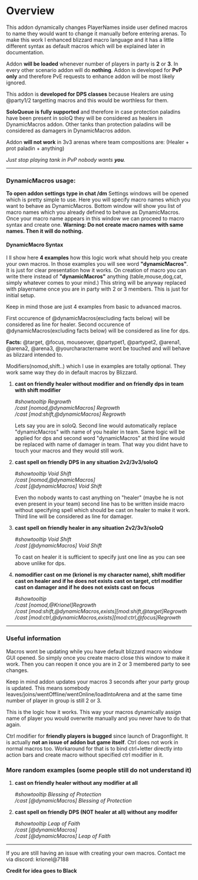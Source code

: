 # Overview
This addon dynamically changes PlayerNames inside user defined macros to name they would want to change it manually before entering arenas. To make this work I enhanced blizzard macro language and it has a little different syntax as default macros which will be explained later in documentation.

Addon **will be loaded** whenever number of players in party is **2** or **3**. In every other scenario addon will do **nothing**.
Addon is developed for **PvP only** and therefore PvE requests to enhance addon will be most likely ignored.

This addon is **developed for DPS classes** because Healers are using @party1/2 targetting macros and this would be worthless for them.

**SoloQueue is fully supported** and therefore in case protection paladins have been present in soloQ they will be considered as healers in DynamicMacros addon. Other tanks than protection paladins will be considered as damagers in DynamicMacros addon.

Addon **will not work** in 3v3 arenas where team compositions are: (Healer + prot paladin + anything)

*Just stop playing tank in PvP nobody wants **you**.*
___
### DynamicMacros usage:

**To open addon settings type in chat /dm**
Settings windows will be opened which is pretty simple to use. Here you will specify macro names which you want to behave as DynamicMacros. Bottom window will show you list of macro names which you already defined to behave as DynamicMacros. Once your macro name appears in this window we can proceed to macro syntax and create one.
**Warning: Do not create macro names with same names. Then it will do nothing.**

#### DynamicMacro Syntax

I ll show here **4 examples** how this logic work what should help you create your own macros. 
In those examples you will see word **"dynamicMacros"**. It is just for clear presentation how it works. On creation of macro you can write there instead of **"dynamicMacros"** anything (table,mouse,dog,cat, simply whatever comes to your mind.) This string will be anyway replaced with playername once you are in party with 2 or 3 members. This is just for initial setup.

Keep in mind those are just 4 examples from basic to advanced macros. 

First occurence of @dynamicMacros(excluding facts below) will be considered as line for healer. 
Second occurence of @dynamicMacros(excluding facts below) will be considered as line for dps. 

**Facts:** 
@target, @focus, mouseover, @partypet1, @partypet2, @arena1, @arena2, @arena3, @yourcharactername wont be touched and will behave as blizzard intended to.

Modifiers(nomod,shift..) which I use in examples are totally optional. They work same way they do in default macros by Blizzard.

1. **cast on friendly healer without modifier and on friendly dps in team with shift modifier**

    *#showtooltip Regrowth*   
    */cast [nomod,@dynamicMacros] Regrowth*   
    */cast [mod:shift,@dynamicMacros] Regrowth*
   
    Lets say you are in soloQ. Second line would automatically replace "dynamicMacros" with name of you healer in team. Same logic will be applied for dps and second word "dynamicMacros" at third line would be replaced with name of damager in team.
    That way you didnt have to touch your macros and they would still work.

2. **cast spell on friendly DPS in any situation 2v2/3v3/soloQ**
   
   *#showtooltip Void Shift*\
   */cast [nomod,@dynamicMacros]*   
   */cast [@dynamicMacros] Void Shift*
   
    Even tho nobody wants to cast anything on "healer" (maybe he is not even present in your team) second line has to be written inside macro without specifying spell which should be cast on healer to make it work. Third line will be considered as line for damager.

3. **cast spell on friendly healer in any situation 2v2/3v3/soloQ**
   
    *#showtooltip Void Shift*   
    */cast [@dynamicMacros] Void Shift*
   
    To cast on healer it is sufficient to specify just one line as you can see above unlike for dps.

4. **nomodifier cast on me (krionel is my character name), shift modifier cast on healer and if he does not exists cast on target, ctrl modifier cast on damager and if he does not exists cast on focus**
   
    *#showtooltip*   
    */cast [nomod,@Krionel]Regrowth*   
    */cast [mod:shift,@dynamicMacros,exists][mod:shift,@target]Regrowth*   
    */cast [mod:ctrl,@dynamicMacros,exists][mod:ctrl,@focus]Regrowth*
   
___
### Useful information
Macros wont be updating while you have default blizzard macro window GUI opened. So simply once you create macro close this window to make it work. Then you can reopen it once you are in 2 or 3 membered party to see changes.

Keep in mind addon updates your macros 3 seconds after your party group is updated. This means somebody leaves/joins/wentOffline/wentOnline/loadIntoArena and at the same time number of player in group is still 2 or 3.

This is the logic how it works. This way your macros dynamically assign name of player you would overwrite manually and you never have to do that again.

Ctrl modifier for **friendly players is bugged** since launch of Dragonflight. It is actually **not an issue of addon but game itself**. Ctrl does not work in normal macros too. Workaround for that is to bind ctrl+letter directly into action bars and create macro without specified ctrl modifier in it.

### More random examples (some people still do not understand it)

1. **cast on friendly healer without any modifier at all**

    *#showtooltip Blessing of Protection*   
    */cast [@dynamicMacros] Blessing of Protection*   

2. **cast spell on friendly DPS (NOT healer at all) without any modifer**
   
   *#showtooltip Leap of Faith*\
   */cast [@dynamicMacros]*   
   */cast [@dynamicMacros] Leap of Faith*

---
If you are still having an issue with creating your own macros. Contact me via discord: krionel@7188


**Credit for idea goes to Black**
